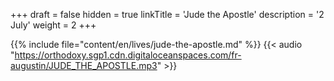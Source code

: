 +++
draft = false
hidden = true
linkTitle = 'Jude the Apostle'
description = '2 July'
weight = 2
+++

{{% include file="content/en/lives/jude-the-apostle.md" %}}
{{< audio "https://orthodoxy.sgp1.cdn.digitaloceanspaces.com/fr-augustin/JUDE_THE_APOSTLE.mp3" >}}
